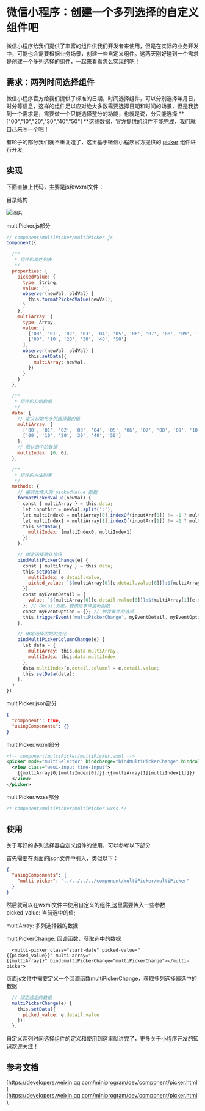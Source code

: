 # 微信小程序：创建一个多列选择的自定义组件吧

微信小程序给我们提供了丰富的组件供我们开发者来使用，但是在实际的业务开发中，可能也会需要根据业务场景，创建一些自定义组件。这两天刚好碰到一个需求是创建一个多列选择的组件，一起来看看怎么实现的吧！

## 需求：两列时间选择组件

微信小程序官方给我们提供了标准的日期，时间选择组件，可以分别选择年月日，时分等信息，这样的组件足以应对绝大多数需要选择日期和时间的场景，但是我接到一个需求是，需要做一个只能选择整分的功能，也就是说，分只能选择 **["00","10","20","30","40","50"] **这些数据，官方提供的组件不能完成，我们就自己来写一个吧！

有轮子的部分我们就不重复造了，这里基于微信小程序官方提供的 [picker](https://developers.weixin.qq.com/miniprogram/dev/component/picker.html) 组件进行开发。

## 实现

下面直接上代码，主要是js和wxml文件：

目录结构

![图片](https://uploader.shimo.im/f/83Q9Z3pDtHs4H57Q.png!thumbnail)

multiPicker.js部分

```javascript
// component/multiPicker/multiPicker.js
Component({

  /**
   * 组件的属性列表
   */
  properties: {
    pickedValue: {
      type: String,
      value: '',
      observer(newVal, oldVal) {
        this.formatPickedValue(newVal);
      }
    },
    multiArray: {
      type: Array,
      value: [
        ['00', '01', '02', '03', '04', '05', '06', '07', '08', '09', '10', '11', '12', '13', '14', '15', '16', '17', '18', '19', '20', '21', '22', '23'],
        ['00', '10', '20', '30', '40', '50']
      ],
      observer(newVal, oldVal) {
        this.setData({
          multiArray: newVal,
        })
      }
    }
  },

  /**
   * 组件的初始数据
   */
  data: {
    // 定义初始化多列选择器的值
    multiArray: [
      ['00', '01', '02', '03', '04', '05', '06', '07', '08', '09', '10', '11', '12', '13', '14', '15', '16', '17', '18', '19', '20', '21', '22', '23'],
      ['00', '10', '20', '30', '40', '50']
    ],
    // 默认选中的数据
    multiIndex: [0, 0],
  },

  /**
   * 组件的方法列表
   */
  methods: {
    // 格式化传入的 pickedValue 数据
    formatPickedValue(newVal) {
      const { multiArray } = this.data;
      let inputArr = newVal.split(':');
      let multiIndex0 = multiArray[0].indexOf(inputArr[0]) != -1 ? multiArray[0].indexOf(inputArr[0]) : 0
      let multiIndex1 = multiArray[1].indexOf(inputArr[1]) != -1 ? multiArray[1].indexOf(inputArr[1]) : 0
      this.setData({
        multiIndex: [multiIndex0, multiIndex1]
      })
    },

    // 绑定选择确认按钮
    bindMultiPickerChange(e) {
      const { multiArray } = this.data;
      this.setData({
        multiIndex: e.detail.value,
        picked_value: `${multiArray[0][e.detail.value[0]]}:${multiArray[1][e.detail.value[1]]}`,
      })
      const myEventDetail = {
        value: `${multiArray[0][e.detail.value[0]]}:${multiArray[1][e.detail.value[1]]}`,
      }; // detail对象，提供给事件监听函数
      const myEventOption = {}; // 触发事件的选项
      this.triggerEvent('multiPickerChange', myEventDetail, myEventOption);
    },

    // 绑定选择的列的变化
    bindMultiPickerColumnChange(e) {
      let data = {
        multiArray: this.data.multiArray,
        multiIndex: this.data.multiIndex
      };
      data.multiIndex[e.detail.column] = e.detail.value;
      this.setData(data);
    },
  }
})

```
multiPicker.json部分
```json
{
  "component": true,
  "usingComponents": {}
}
```
multiPicker.wxml部分
```xml
<!-- component/multiPicker/multiPicker.wxml -->
<picker mode="multiSelector" bindchange="bindMultiPickerChange" bindcolumnchange="bindMultiPickerColumnChange" value="{{multiIndex}}" range="{{multiArray}}">
  <view class="weui-input time-input">
    {{multiArray[0][multiIndex[0]]}}:{{multiArray[1][multiIndex[1]]}}
  </view>
</picker>
```
multiPicker.wxss部分
```css
/* component/multiPicker/multiPicker.wxss */
```
## 使用

关于写好的多列选择器自定义组件的使用，可以参考以下部分

首先需要在页面的json文件中引入，类似以下：

```json
{
  "usingComponents": {
    "multi-picker": "../../../../component/multiPicker/multiPicker"
  }
}
```
然后就可以在wxml文件中使用自定义的组件,这里需要传入一些参数
picked_value: 当前选中的值;

multiArray: 多列选择器的数据

multiPickerChange: 回调函数，获取选中的数据

```plain
  <multi-picker class="start-date" picked-value="{{picked_value}}" multi-array="{{multiArray}}" bind:multiPickerChange="multiPickerChange"></multi-picker>
```
页面js文件中需要定义一个回调函数multiPickerChange，获取多列选择器选中的数据

```javascript
  // 绑定选定的数据
  multiPickerChange(e) {
    this.setData({
      picked_value: e.detail.value
    });
  },
```
自定义两列时间选择组件的定义和使用到这里就讲完了，更多关于小程序开发的知识欢迎关注！

## 参考文档

[https://developers.weixin.qq.com/miniprogram/dev/component/picker.html](https://developers.weixin.qq.com/miniprogram/dev/component/picker.html)

